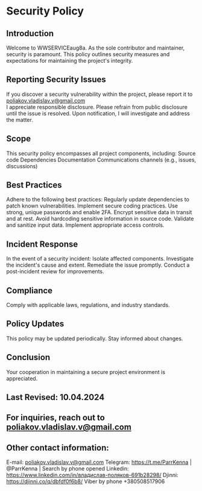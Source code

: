 # Security Policy

## Introduction

Welcome to WWSERVICEaug8a. As the sole contributor and maintainer, security is paramount. 
This policy outlines security measures and expectations for maintaining the project's integrity.

## Reporting Security Issues

If you discover a security vulnerability within the project, please report it to poliakov.vladislav.v@gmail.com  
I appreciate responsible disclosure. Please refrain from public disclosure until the issue is resolved. 
Upon notification, I will investigate and address the matter.

## Scope

This security policy encompasses all project components, including:
Source code
Dependencies
Documentation
Communications channels (e.g., issues, discussions)

## Best Practices

Adhere to the following best practices:
Regularly update dependencies to patch known vulnerabilities.
Implement secure coding practices.
Use strong, unique passwords and enable 2FA.
Encrypt sensitive data in transit and at rest.
Avoid hardcoding sensitive information in source code.
Validate and sanitize input data.
Implement appropriate access controls.

## Incident Response

In the event of a security incident:
Isolate affected components.
Investigate the incident's cause and extent.
Remediate the issue promptly.
Conduct a post-incident review for improvements.

## Compliance

Comply with applicable laws, regulations, and industry standards.

## Policy Updates

This policy may be updated periodically. Stay informed about changes.

## Conclusion

Your cooperation in maintaining a secure project environment is appreciated.

## Last Revised: 10.04.2024

## For inquiries, reach out to poliakov.vladislav.v@gmail.com  

## Other contact information:

E-mail: poliakov.vladislav.v@gmail.com
Telegram: https://t.me/ParrKenna | @ParrKenna | Search by phone opened
Linkedin: https://www.linkedin.com/in/владислав-поляков-691b28298/
Djinni: https://djinni.co/q/dbfdf0f6b8/
Viber by phone +380508517906
